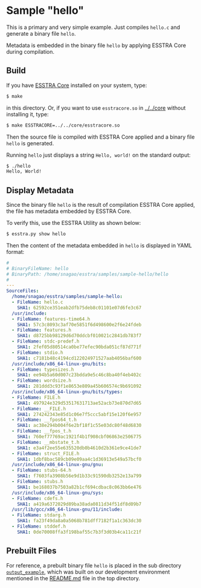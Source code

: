 # Sample "hello"

This is a primary and very simple example. Just compiles `hello.c` and generate
a binary file `hello`.

Metadata is embedded in the binary file `hello` by applying ESSTRA Core during
compilation.

## Build

If you have [ESSTRA Core](../../core) installed on your system, type:

```sh
$ make
```

in this directory.
Or, if you want to use `esstracore.so` in [../../core](../../core) without
installing it, type:

```sh
$ make ESSTRACORE=../../core/esstracore.so
```

Then the source file is compiled with ESSTRA Core applied and a binary file
`hello` is generated.

Running `hello` just displays a string `Hello, world!` on the standard output:

```sh
$ ./hello
Hello, World!
```

## Display Metadata

Since the binary file `hello` is the result of compilation ESSTRA Core applied,
the file has metadata embedded by ESSTRA Core.

To verify this, use the ESSTRA Utility as shown below:

```sh
$ esstra.py show hello
```

Then the content of the metadata embedded in `hello` is displayed in YAML format:

```yaml
#
# BinaryFileName: hello
# BinaryPath: /home/snagao/esstra/samples/sample-hello/hello
#
---
SourceFiles:
  /home/snagao/esstra/samples/sample-hello:
  - FileName: hello.c
    SHA1: 62592ce351eab2dfb75deb8c01101e07d6fe3c67
  /usr/include:
  - FileName: features-time64.h
    SHA1: 57c3c8093c3af70e5851f6d498600e2f6e24fdeb
  - FileName: features.h
    SHA1: d8725bb98129d6d70ddcbf010021c2841db783f7
  - FileName: stdc-predef.h
    SHA1: 2fef05d80514ca0be77efec90bda051cf87d771f
  - FileName: stdio.h
    SHA1: c7181b48c4194cd122024971527aab4056baf600
  /usr/include/x86_64-linux-gnu/bits:
  - FileName: typesizes.h
    SHA1: ee94b5a60d007c23bdda9e5c46c8ba40f4eb402c
  - FileName: wordsize.h
    SHA1: 281ddd3c93f1e8653e809a45b606574c9b691092
  /usr/include/x86_64-linux-gnu/bits/types:
  - FileName: FILE.h
    SHA1: 497924e329d53517631713ae52acb73e870d7d65
  - FileName: __FILE.h
    SHA1: 274242343e85d1c06e7f5ccc5abf15e120f6e957
  - FileName: __fpos64_t.h
    SHA1: ac38e294b004f6e2bf18f1c55e03dc80f48d6830
  - FileName: __fpos_t.h
    SHA1: 760ef77769ac1921f4b1f908cbf06863e2506775
  - FileName: __mbstate_t.h
    SHA1: e3a4f2ee55e635520db0b4610d2b361e9ce41de7
  - FileName: struct_FILE.h
    SHA1: 1dbf8bac589cb09e09aa4c1d36913e549a57bcf0
  /usr/include/x86_64-linux-gnu/gnu:
  - FileName: stubs-64.h
    SHA1: f7603fa3908b56e9d1b33c91590db3252e13a799
  - FileName: stubs.h
    SHA1: be168037b7503a82b1cf694cdbac8c063bb6e476
  /usr/include/x86_64-linux-gnu/sys:
  - FileName: cdefs.h
    SHA1: a419a6372029d89ba38ada0811d34f51df8d09b7
  /usr/lib/gcc/x86_64-linux-gnu/11/include:
  - FileName: stdarg.h
    SHA1: fa23f49da8a0a5068b781dff7182f1a1c363dc30
  - FileName: stddef.h
    SHA1: 0de70008ffa3f198baf55c7b3f3d03b4ca11c21f
```

## Prebuilt Files

For reference, a prebuilt binary file `hello` is placed in the sub directory
[`output_example`](./output_example), which was built on our development environment mentioned in
the [README.md](../../README.md#status-of-this-version) file in the top directory.
